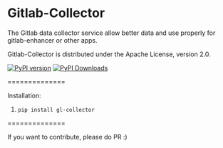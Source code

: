 Gitlab-Collector
==============

The Gitlab data collector service allow better data and use properly for gitlab-enhancer or other apps.

Gitlab-Collector is distributed under the Apache License, version 2.0.

[![PyPI version](https://img.shields.io/badge/gl--collector%20pypi-1.1.3-brightgreen.svg)](https://pypi.python.org/pypi/gl-collector/1.1.3) [![PyPI Downloads](https://img.shields.io/pypi/dm/gl-collector.svg)](https://pypi.python.org/pypi/gl-collector/1.1.3)

==============

Installation:

1. `pip install gl-collector`

==============

If you want to contribute, please do PR :)

